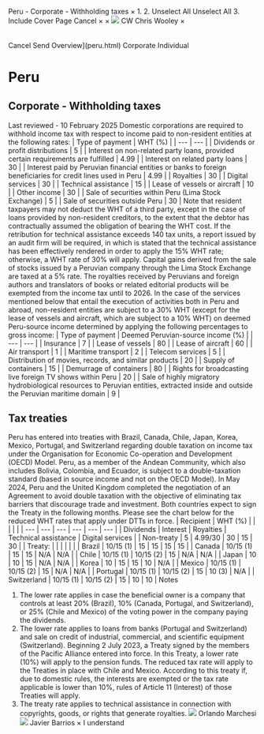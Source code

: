 Peru - Corporate - Withholding taxes
×
1.
2.
Unselect All
Unselect All
3.
Include Cover Page
Cancel
×
×
![](-/media/world-wide-tax-summaries/attachments/global---chris-wooley.ashx%3Frev=ac5e5f3223b34096b1afc2a6009c7320&revision=ac5e5f32-23b3-4096-b1af-c2a6009c7320&hash=859B7ADC84DC2CBEC9760E9E6EE7DE6D0A8BFCDF)
CW
Chris Wooley
×
######
Cancel
Send
Overview](peru.html)
Corporate
Individual
# Peru
## Corporate - Withholding taxes
Last reviewed - 10 February 2025
Domestic corporations are required to withhold income tax with respect to income paid to non-resident entities at the following rates:
| Type of payment | WHT (%) |
| --- | --- |
| Dividends or profit distributions | 5 |
| Interest on non-related party loans, provided certain requirements are fulfilled | 4.99 |
| Interest on related party loans | 30 |
| Interest paid by Peruvian financial entities or banks to foreign beneficiaries for credit lines used in Peru | 4.99 |
| Royalties | 30 |
| Digital services | 30 |
| Technical assistance | 15 |
| Lease of vessels or aircraft | 10 |
| Other income | 30 |
| Sale of securities within Peru (Lima Stock Exchange) | 5 |
| Sale of securities outside Peru | 30 |
Note that resident taxpayers may not deduct the WHT of a third party, except in the case of loans provided by non-resident creditors, to the extent that the debtor has contractually assumed the obligation of bearing the WHT cost.
If the retribution for technical assistance exceeds 140 tax units, a report issued by an audit firm will be required, in which is stated that the technical assistance has been effectively rendered in order to apply the 15% WHT rate; otherwise, a WHT rate of 30% will apply.
Capital gains derived from the sale of stocks issued by a Peruvian company through the Lima Stock Exchange are taxed at a 5% rate.
The royalties received by Peruvians and foreign authors and translators of books or related editorial products will be exempted from the income tax until to 2026.
In the case of the services mentioned below that entail the execution of activities both in Peru and abroad, non-resident entities are subject to a 30% WHT (except for the lease of vessels and aircraft, which are subject to a 10% WHT) on deemed Peru-source income determined by applying the following percentages to gross income:
| Type of payment | Deemed Peruvian-source income (%) |
| --- | --- |
| Insurance | 7 |
| Lease of vessels | 80 |
| Lease of aircraft | 60 |
| Air transport | 1 |
| Maritime transport | 2 |
| Telecom services | 5 |
| Distribution of movies, records, and similar products | 20 |
| Supply of containers | 15 |
| Demurrage of containers | 80 |
| Rights for broadcasting live foreign TV shows within Peru | 20 |
| Sale of highly migratory hydrobiological resources to Peruvian entities, extracted inside and outside the Peruvian maritime domain | 9 |
## Tax treaties
Peru has entered into treaties with Brazil, Canada, Chile, Japan, Korea, Mexico, Portugal, and Switzerland regarding double taxation on income tax under the Organisation for Economic Co-operation and Development (OECD) Model.
Peru, as a member of the Andean Community, which also includes Bolivia, Colombia, and Ecuador, is subject to a double-taxation standard (based in source income and not on the OECD Model).
In May 2024, Peru and the United Kingdom completed the negotiation of an Agreement to avoid double taxation with the objective of eliminating tax barriers that discourage trade and investment. Both countries expect to sign the Treaty in the following months.
Please see the chart below for the reduced WHT rates that apply under DTTs in force.
| Recipient | WHT (%) | | | | |
| --- | --- | --- | --- | --- | --- |
| Dividends | Interest | Royalties | Technical assistance | Digital services |
| Non-treaty | 5 | 4.99/30 | 30 | 15 | 30 |
| Treaty: |  |  |  |  |  |
| Brazil | 10/15 (1) | 15 | 15 | 15 | 15 |
| Canada | 10/15 (1) | 15 | 15 | N/A | N/A |
| Chile | 10/15 (1) | 10/15 (2) | 15 | N/A | N/A |
| Japan | 10 | 10 | 15 | N/A | N/A |
| Korea | 10 | 15 | 15 | 10 | N/A |
| Mexico | 10/15 (1) | 10/15 (2) | 15 | N/A | N/A |
| Portugal | 10/15 (1) | 10/15 (2) | 15 | 10 (3) | N/A |
| Switzerland | 10/15 (1) | 10/15 (2) | 15 | 10 | 10 |
Notes
1. The lower rate applies in case the beneficial owner is a company that controls at least 20% (Brazil), 10% (Canada, Portugal, and Switzerland), or 25% (Chile and Mexico) of the voting power in the company paying the dividends.
2. The lower rate applies to loans from banks (Portugal and Switzerland) and sale on credit of industrial, commercial, and scientific equipment (Switzerland). Beginning 2 July 2023, a Treaty signed by the members of the Pacific Alliance entered into force. In this Treaty, a lower rate (10%) will apply to the pension funds. The reduced tax rate will apply to the Treaties in place with Chile and Mexico. According to this treaty if, due to domestic rules, the interests are exempted or the tax rate applicable is lower than 10%, rules of Article 11 (Interest) of those Treaties will apply.
3. The treaty rate applies to technical assistance in connection with copyrights, goods, or rights that generate royalties.
![](-/media/world-wide-tax-summaries/attachments/peru---orlando-marchesi-v.ashx%3Frev=c4f8241894ba4e8b90d524d9f42d125c&revision=c4f82418-94ba-4e8b-90d5-24d9f42d125c&hash=46B101FCF5B243E6EDFE79E13FA4ADCAD1CB0D78)
Orlando Marchesi
![](-/media/world-wide-tax-summaries/perujavier-barriosfoto-jbk-payetjpg20210701195210873.ashx%3Frev=9f77e010214b4f9c90ff521a180b2223&revision=9f77e010-214b-4f9c-90ff-521a180b2223&hash=3261B99497D3BB039DA1B0BF58052E86C6FB1F23)
Javier Barrios
×
I understand